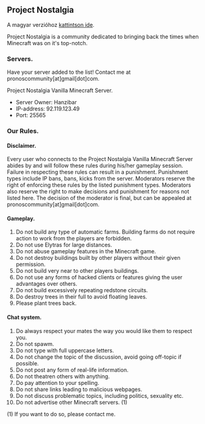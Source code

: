 ## Project Nostalgia

A magyar verzióhoz [kattintson ide](https://pronoscommunity.github.io/pronosweb/hungarian.html).

Project Nostalgia is a community dedicated to bringing back the times when Minecraft was on it's top-notch.

### Servers.
Have your server added to the list! Contact me at pronoscommunity[at]gmail[dot]com.

Project Nostalgia Vanilla Minecraft Server.
* Server Owner: Hanzibar
* IP-address: 92.119.123.49
* Port: 25565

### Our Rules.
#### Disclaimer.

Every user who connects to the Project Nostalgia Vanilla Minecraft Server abides by and will follow these rules during his/her gameplay session. Failure in respecting these rules can result in a punishment. Punishment types include IP bans, bans, kicks from the server. Moderators reserve the right of enforcing these rules by the listed punishment types. Moderators also reserve the right to make decisions and punishment for reasons not listed here.  The decision of the moderator is final, but can be appealed at pronoscommunity[at]gmail[dot]com.

#### Gameplay.

1. Do not build any type of automatic farms. Building farms do not require action to work from the players are forbidden.
2. Do not use Elytras for large distances.
3. Do not abuse gameplay features in the Minecraft game.
4. Do not destroy buildings built by other players without their given permission.
5. Do not build very near to other players buildings.
6. Do not use any forms of hacked clients or features giving the user advantages over others.
7. Do not build excessively repeating redstone circuits.
8. Do destroy trees in their full to avoid floating leaves.
9. Please plant trees back.

#### Chat system.

1. Do always respect your mates the way you would like them to respect you.
2. Do not spawm.
3. Do not type with full uppercase letters.
4. Do not change the topic of the discussion, avoid going off-topic if possible.
5. Do not post any form of real-life information.
6. Do not theatren others with anything.
7. Do pay attention to your spelling.
8. Do not share links leading to malicious webpages.
9. Do not discuss problematic topics, including politics, sexuality etc.
10. Do not advertise other Minecraft servers. (1)

(1) If you want to do so, please contact me.
